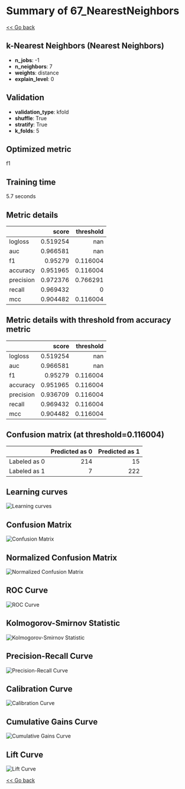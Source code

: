 # Summary of 67_NearestNeighbors

[<< Go back](../README.md)


## k-Nearest Neighbors (Nearest Neighbors)
- **n_jobs**: -1
- **n_neighbors**: 7
- **weights**: distance
- **explain_level**: 0

## Validation
 - **validation_type**: kfold
 - **shuffle**: True
 - **stratify**: True
 - **k_folds**: 5

## Optimized metric
f1

## Training time

5.7 seconds

## Metric details
|           |    score |   threshold |
|:----------|---------:|------------:|
| logloss   | 0.519254 |  nan        |
| auc       | 0.966581 |  nan        |
| f1        | 0.95279  |    0.116004 |
| accuracy  | 0.951965 |    0.116004 |
| precision | 0.972376 |    0.766291 |
| recall    | 0.969432 |    0        |
| mcc       | 0.904482 |    0.116004 |


## Metric details with threshold from accuracy metric
|           |    score |   threshold |
|:----------|---------:|------------:|
| logloss   | 0.519254 |  nan        |
| auc       | 0.966581 |  nan        |
| f1        | 0.95279  |    0.116004 |
| accuracy  | 0.951965 |    0.116004 |
| precision | 0.936709 |    0.116004 |
| recall    | 0.969432 |    0.116004 |
| mcc       | 0.904482 |    0.116004 |


## Confusion matrix (at threshold=0.116004)
|              |   Predicted as 0 |   Predicted as 1 |
|:-------------|-----------------:|-----------------:|
| Labeled as 0 |              214 |               15 |
| Labeled as 1 |                7 |              222 |

## Learning curves
![Learning curves](learning_curves.png)
## Confusion Matrix

![Confusion Matrix](confusion_matrix.png)


## Normalized Confusion Matrix

![Normalized Confusion Matrix](confusion_matrix_normalized.png)


## ROC Curve

![ROC Curve](roc_curve.png)


## Kolmogorov-Smirnov Statistic

![Kolmogorov-Smirnov Statistic](ks_statistic.png)


## Precision-Recall Curve

![Precision-Recall Curve](precision_recall_curve.png)


## Calibration Curve

![Calibration Curve](calibration_curve_curve.png)


## Cumulative Gains Curve

![Cumulative Gains Curve](cumulative_gains_curve.png)


## Lift Curve

![Lift Curve](lift_curve.png)



[<< Go back](../README.md)
